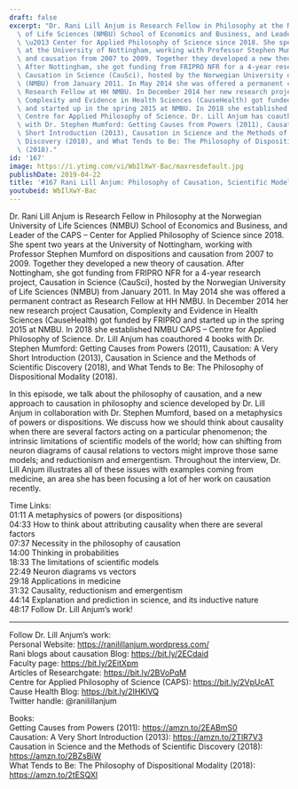 ```yaml
---
draft: false
excerpt: "Dr. Rani Lill Anjum is Research Fellow in Philosophy at the Norwegian University\
  \ of Life Sciences (NMBU) School of Economics and Business, and Leader of the CAPS\
  \ \u2013 Center for Applied Philosophy of Science since 2018. She spent two years\
  \ at the University of Nottingham, working with Professor Stephen Mumford on dispositions\
  \ and causation from 2007 to 2009. Together they developed a new theory of causation.\
  \ After Nottingham, she got funding from FRIPRO NFR for a 4-year research project,\
  \ Causation in Science (CauSci), hosted by the Norwegian University of Life Sciences\
  \ (NMBU) from January 2011. In May 2014 she was offered a permanent contract as\
  \ Research Fellow at HH NMBU. In December 2014 her new research project Causation,\
  \ Complexity and Evidence in Health Sciences (CauseHealth) got funded by FRIPRO\
  \ and started up in the spring 2015 at NMBU. In 2018 she established NMBU CAPS \u2013\
  \ Centre for Applied Philosophy of Science. Dr. Lill Anjum has coauthored 4 books\
  \ with Dr. Stephen Mumford: Getting Causes from Powers (2011), Causation: A Very\
  \ Short Introduction (2013), Causation in Science and the Methods of Scientific\
  \ Discovery (2018), and What Tends to Be: The Philosophy of Dispositional Modality\
  \ (2018)."
id: '167'
image: https://i.ytimg.com/vi/WbIlXwY-Bac/maxresdefault.jpg
publishDate: 2019-04-22
title: '#167 Rani Lill Anjum: Philosophy of Causation, Scientific Models, And Medicine'
youtubeid: WbIlXwY-Bac
---
```

Dr. Rani Lill Anjum is Research Fellow in Philosophy at the Norwegian University of Life Sciences (NMBU) School of Economics and Business, and Leader of the CAPS – Center for Applied Philosophy of Science since 2018. She spent two years at the University of Nottingham, working with Professor Stephen Mumford on dispositions and causation from 2007 to 2009. Together they developed a new theory of causation. After Nottingham, she got funding from FRIPRO NFR for a 4-year research project, Causation in Science (CauSci), hosted by the Norwegian University of Life Sciences (NMBU) from January 2011. In May 2014 she was offered a permanent contract as Research Fellow at HH NMBU. In December 2014 her new research project Causation, Complexity and Evidence in Health Sciences (CauseHealth) got funded by FRIPRO and started up in the spring 2015 at NMBU. In 2018 she established NMBU CAPS – Centre for Applied Philosophy of Science. Dr. Lill Anjum has coauthored 4 books with Dr. Stephen Mumford: Getting Causes from Powers (2011), Causation: A Very Short Introduction (2013), Causation in Science and the Methods of Scientific Discovery (2018), and What Tends to Be: The Philosophy of Dispositional Modality (2018).

In this episode, we talk about the philosophy of causation, and a new approach to causation in philosophy and science developed by Dr. Lill Anjum in collaboration with Dr. Stephen Mumford, based on a metaphysics of powers or dispositions. We discuss how we should think about causality when there are several factors acting on a particular phenomenon; the intrinsic limitations of scientific models of the world; how can shifting from neuron diagrams of causal relations to vectors might improve those same models; and reductionism and emergentism. Throughout the interview, Dr. Lill Anjum illustrates all of these issues with examples coming from medicine, an area she has been focusing a lot of her work on causation recently.

Time Links:  
01:11  A metaphysics of powers (or dispositions)  
04:33  How to think about attributing causality when there are several factors           
07:37  Necessity in the philosophy of causation                   
14:00  Thinking in probabilities              
18:33  The limitations of scientific models                    
22:49  Neuron diagrams vs vectors           
29:18  Applications in medicine       
31:32  Causality, reductionism and emergentism      
44:14  Explanation and prediction in science, and its inductive nature    
48:17  Follow Dr. Lill Anjum’s work!

---

Follow Dr. Lill Anjum’s work:  
Personal Website: https://ranilillanjum.wordpress.com/  
Rani blogs about causation Blog: https://bit.ly/2ECdaid  
Faculty page: https://bit.ly/2EitXpm  
Articles of Researchgate: https://bit.ly/2BVoPqM  
Centre for Applied Philosophy of Science (CAPS): https://bit.ly/2VpUcAT  
Cause Health Blog: https://bit.ly/2IHKlVQ  
Twitter handle: @ranilillanjum

Books:  
Getting Causes from Powers (2011): https://amzn.to/2EABmS0  
Causation: A Very Short Introduction (2013): https://amzn.to/2TlR7V3  
Causation in Science and the Methods of Scientific Discovery (2018): https://amzn.to/2BZsBiW  
What Tends to Be: The Philosophy of Dispositional Modality (2018): https://amzn.to/2tESQXl
